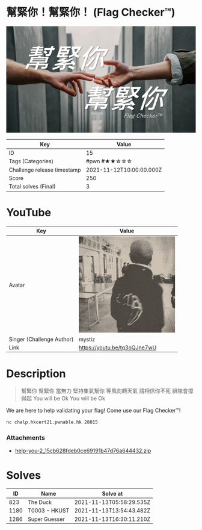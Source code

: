 # 幫緊你！幫緊你！ (Flag Checker™)

![](../thumbnail/15.jpg)

| Key | Value |
| --- | ----- |
| ID | 15 |
| Tags (Categories) | #pwn #★★☆☆☆ |
| Challenge release timestamp | 2021-11-12T10:00:00.000Z |
| Score | 250 |
| Total solves (Final) | 3 |

# YouTube

| Key | Value |
| --- | ----- |
| Avatar | ![](../avatar/mystiz.jpg)
| Singer (Challenge Author) | mystiz |
| Link | https://youtu.be/tq3oQJne7wU |

# Description

> 幫緊你 幫緊你
> 當無力 堅持集氣幫你
> 等風向轉天氣
> 請相信你不死
> 組隊會撐得起
> You will be Ok
> You will be Ok

We are here to help validating your flag! Come use our Flag Checker™!

```bash
nc chalp.hkcert21.pwnable.hk 28015
```

### Attachments

- [help-you-2_15cb628fdeb0ce69191b47d76a644432.zip](./help-you-2_15cb628fdeb0ce69191b47d76a644432.zip)

# Solves
| ID | Name | Solve at |
| --- | ---- | -------- |
| 823 | The Duck | 2021-11-13T05:58:29.535Z |
| 1180 | T0003 - HKUST | 2021-11-13T13:54:43.482Z |
| 1286 | Super Guesser | 2021-11-13T16:30:11.210Z |